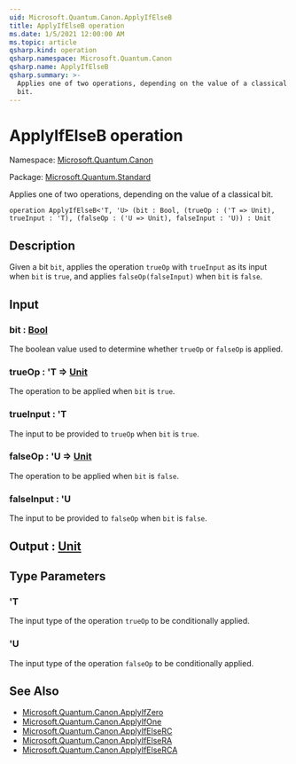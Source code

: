 ```yaml
---
uid: Microsoft.Quantum.Canon.ApplyIfElseB
title: ApplyIfElseB operation
ms.date: 1/5/2021 12:00:00 AM
ms.topic: article
qsharp.kind: operation
qsharp.namespace: Microsoft.Quantum.Canon
qsharp.name: ApplyIfElseB
qsharp.summary: >-
  Applies one of two operations, depending on the value of a classical
  bit.
---
```


# ApplyIfElseB operation

Namespace: [Microsoft.Quantum.Canon](xref:Microsoft.Quantum.Canon)

Package: [Microsoft.Quantum.Standard](https://nuget.org/packages/Microsoft.Quantum.Standard)


Applies one of two operations, depending on the value of a classicalbit.

```qsharp
operation ApplyIfElseB<'T, 'U> (bit : Bool, (trueOp : ('T => Unit), trueInput : 'T), (falseOp : ('U => Unit), falseInput : 'U)) : Unit
```


## Description

Given a bit `bit`, applies the operation `trueOp` with `trueInput` asits input when `bit` is `true`, and applies `falseOp(falseInput)`when `bit` is `false`.

## Input

### bit : [Bool](xref:microsoft.quantum.lang-ref.bool)

The boolean value used to determine whether `trueOp` or `falseOp` isapplied.


### trueOp : 'T => [Unit](xref:microsoft.quantum.lang-ref.unit) 

The operation to be applied when `bit` is `true`.


### trueInput : 'T

The input to be provided to `trueOp` when `bit` is `true`.


### falseOp : 'U => [Unit](xref:microsoft.quantum.lang-ref.unit) 

The operation to be applied when `bit` is `false`.


### falseInput : 'U

The input to be provided to `falseOp` when `bit` is `false`.



## Output : [Unit](xref:microsoft.quantum.lang-ref.unit)



## Type Parameters

### 'T

The input type of the operation `trueOp` to be conditionally applied.
### 'U

The input type of the operation `falseOp` to be conditionally applied.

## See Also

- [Microsoft.Quantum.Canon.ApplyIfZero](xref:Microsoft.Quantum.Canon.ApplyIfZero)
- [Microsoft.Quantum.Canon.ApplyIfOne](xref:Microsoft.Quantum.Canon.ApplyIfOne)
- [Microsoft.Quantum.Canon.ApplyIfElseRC](xref:Microsoft.Quantum.Canon.ApplyIfElseRC)
- [Microsoft.Quantum.Canon.ApplyIfElseRA](xref:Microsoft.Quantum.Canon.ApplyIfElseRA)
- [Microsoft.Quantum.Canon.ApplyIfElseRCA](xref:Microsoft.Quantum.Canon.ApplyIfElseRCA)